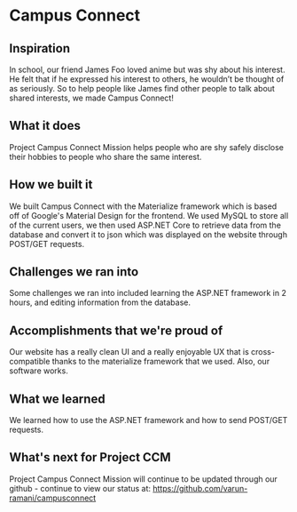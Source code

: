 # Campus Connect 

## Inspiration
In school, our friend James Foo loved anime but was shy about his interest. He felt that if he expressed his interest to others, he wouldn’t be thought of as seriously. So to help people like James find other people to talk about shared interests, we made Campus Connect!

## What it does
Project Campus Connect Mission helps people who are shy safely disclose their hobbies to people who share the same interest.

## How we built it
We built Campus Connect with the Materialize framework which is based off of Google's Material Design for the frontend. We used MySQL to store all of the current users, we then used ASP.NET Core to retrieve data from the database and convert it to json which was displayed on the website through POST/GET requests.

## Challenges we ran into
Some challenges we ran into included learning the ASP.NET framework in 2 hours, and editing information from the database.

## Accomplishments that we're proud of
Our website has a really clean UI and a really enjoyable UX that is cross-compatible thanks to the materialize framework that we used. Also, our software works.

## What we learned
We learned how to use the ASP.NET framework and how to send POST/GET requests.

## What's next for Project CCM
Project Campus Connect Mission will continue to be updated through our github - continue to view our status at: https://github.com/varun-ramani/campusconnect

